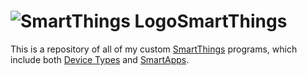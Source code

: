![SmartThings Logo](https://lh5.ggpht.com/eabAhwKPNlzL5kxLSVg3AqxkJbbczMlXqRH36Z3BFy6hVBQ9fgJ-ugPkWMdSr8YeUPZG=w48)SmartThings
===========

This is a repository of all of my custom [SmartThings](http://www.smartthings.com/) programs, which include both [Device Types](http://docs.smartthings.com/en/latest/device-type-developers-guide/index.html) and [SmartApps](http://docs.smartthings.com/en/latest/smartapp-developers-guide/index.html).
